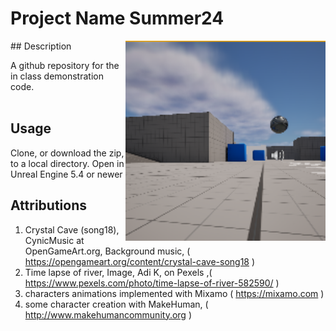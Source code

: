 # Project Name  Summer24
<img src="Saved/AutoScreenshot.png" width="320"  align="right" />
## Description

A github repository for the in class demonstration code.<br><br> 
 
## Usage
Clone, or download the zip, to a local directory. Open in Unreal Engine 5.4 or newer

## Attributions
1) Crystal Cave (song18), CynicMusic at OpenGameArt.org, Background music, ( https://opengameart.org/content/crystal-cave-song18 )
2) Time lapse of river, Image, Adi K, on Pexels ,( https://www.pexels.com/photo/time-lapse-of-river-582590/ )
3) characters animations implemented with Mixamo ( https://mixamo.com )
4) some character creation with MakeHuman, ( http://www.makehumancommunity.org )

